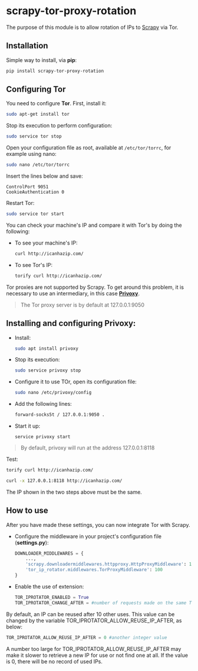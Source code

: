 # scrapy-tor-proxy-rotation
The purpose of this module is to allow rotation of IPs to [Scrapy](https://scrapy.org/) via Tor.

## Installation

Simple way to install, via **pip**:

```bash
pip install scrapy-tor-proxy-rotation
```

## Configuring Tor

You need to configure **Tor**. First, install it:

```bash
sudo apt-get install tor
```

Stop its execution to perform configuration:

```bash
sudo service tor stop
```

Open your configuration file as root, available at `/etc/tor/torrc`, for example using nano:

```bash
sudo nano /etc/tor/torrc
```

Insert the lines below and save:

```
ControlPort 9051
CookieAuthentication 0
```

Restart Tor:

```bash
sudo service tor start
```

You can check your machine's IP and compare it with Tor's by doing the following:

- To see your machine's IP:
    ```bash
    curl http://icanhazip.com/
    ```
- To see Tor's IP:
    ```bash
    torify curl http://icanhazip.com/   
    ```

Tor proxies are not supported by Scrapy. To get around this problem, it is necessary to use an intermediary, in this case **[Privoxy](https://www.privoxy.org/)**.

> The Tor proxy server is by default at 127.0.0.1:9050

## Installing and configuring **Privoxy**:
- Install: 
    ```bash
    sudo apt install privoxy
    ```
- Stop its execution:
    ```bash
    sudo service privoxy stop
    ```
- Configure it to use TOr, open its configuration file:
    ```bash
    sudo nano /etc/privoxy/config
    ```
- Add the following lines:
    ```bash
    forward-socks5t / 127.0.0.1:9050 .
    ``` 
- Start it up: 
    ```
    service privoxy start
    ```

> By default, privoxy will run at the address 127.0.0.1:8118 

Test: 
```bash
torify curl http://icanhazip.com/
```
```bash
curl -x 127.0.0.1:8118 http://icanhazip.com/
```

The IP shown in the two steps above must be the same.

## How to use

After you have made these settings, you can now integrate Tor with Scrapy.

- Configure the middleware in your project's configuration file (**settings.py**):
    ```python
    DOWNLOADER_MIDDLEWARES = {
        ...,
        'scrapy.downloadermiddlewares.httpproxy.HttpProxyMiddleware': 110,
        'tor_ip_rotator.middlewares.TorProxyMiddleware': 100
    }
    ```
    
- Enable the use of extension:  
    ```python
    TOR_IPROTATOR_ENABLED = True
    TOR_IPROTATOR_CHANGE_AFTER = #number of requests made on the same Tor's IP address
    ```

By default, an IP can be reused after 10 other uses. This value can be changed by the variable TOR_IPROTATOR_ALLOW_REUSE_IP_AFTER, as below:

```python
TOR_IPROTATOR_ALLOW_REUSE_IP_AFTER = 0 #another integer value
```

A number too large for TOR_IPROTATOR_ALLOW_REUSE_IP_AFTER may make it slower to retrieve a new IP for use or not find one at all. If the value is 0, there will be no record of used IPs.
